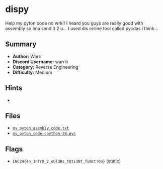 # dispy
Help my pyton code no wrk!! I heard you guys are really good with assembly so Ima send it 2 u... I used dis online tool called pycdas i think...

## Summary
- **Author:** Warri
- **Discord Username:** warriii
- **Category:** Reverse Engineering
- **Difficulty:** Medium

## Hints
- 

## Files
- [`my_pyton_asembly_code.txt`](./dist/my_pyton_asembly_code.txt)
- [`my_pyton_code.cpython-38.pyc`](./dist/my_pyton_code.cpython-38.pyc)

## Flags
- `LNC24{4n_1nTr0_2_eUl3Rs_t0ti3Nt_fuNct!On}` (static)

